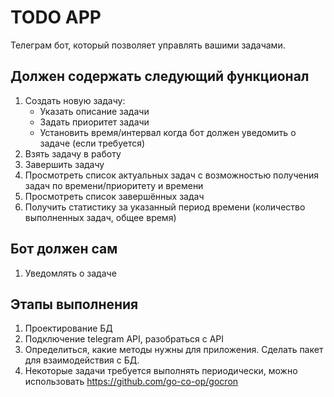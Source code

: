 # TODO APP

Телеграм бот, который позволяет управлять вашими задачами.

## Должен содержать следующий функционал

1. Создать новую задачу:
    - Указать описание задачи
    - Задать приоритет задачи
    - Установить время/интервал когда бот должен уведомить о задаче (если требуется)
2. Взять задачу в работу
3. Завершить задачу
4. Просмотреть список актуальных задач с возможностью получения задач по времени/приоритету и времени
5. Просмотреть список завершённых задач
6. Получить статистику за указанный период времени (количество выполненных задач, общее время)

## Бот должен сам

1. Уведомлять о задаче

## Этапы выполнения

1. Проектирование БД
2. Подключение telegram API, разобраться с API
3. Определиться, какие методы нужны для приложения. Сделать пакет для взаимодействия с БД.
4. Некоторые задачи требуется выполнять периодически, можно использовать https://github.com/go-co-op/gocron
